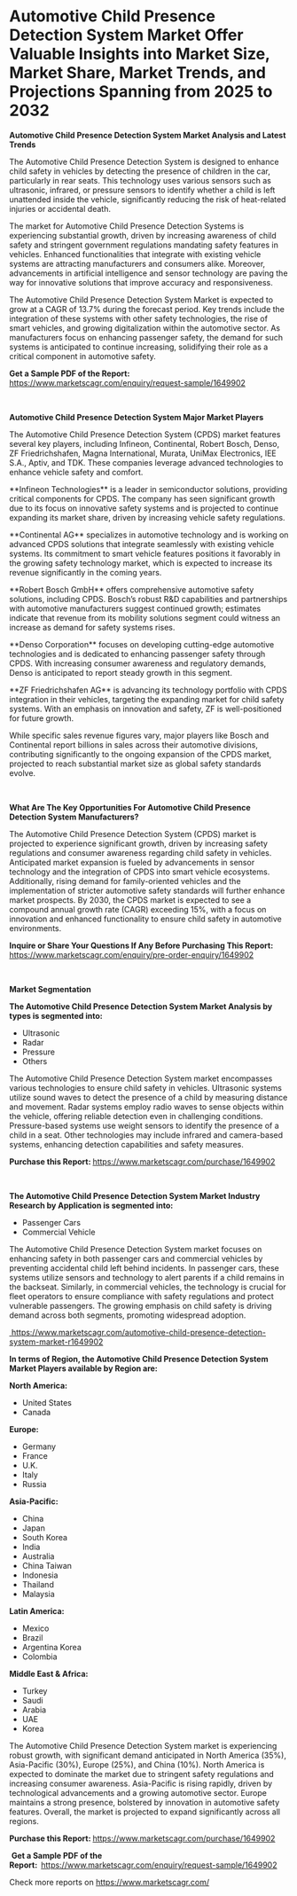 <p><h1>Automotive Child Presence Detection System Market Offer Valuable Insights into Market Size, Market Share, Market Trends, and Projections Spanning from 2025 to 2032</h1></p><p><strong>Automotive Child Presence Detection System Market Analysis and Latest Trends</strong></p>
<p><p>The Automotive Child Presence Detection System is designed to enhance child safety in vehicles by detecting the presence of children in the car, particularly in rear seats. This technology uses various sensors such as ultrasonic, infrared, or pressure sensors to identify whether a child is left unattended inside the vehicle, significantly reducing the risk of heat-related injuries or accidental death.</p><p>The market for Automotive Child Presence Detection Systems is experiencing substantial growth, driven by increasing awareness of child safety and stringent government regulations mandating safety features in vehicles. Enhanced functionalities that integrate with existing vehicle systems are attracting manufacturers and consumers alike. Moreover, advancements in artificial intelligence and sensor technology are paving the way for innovative solutions that improve accuracy and responsiveness.</p><p>The Automotive Child Presence Detection System Market is expected to grow at a CAGR of 13.7% during the forecast period. Key trends include the integration of these systems with other safety technologies, the rise of smart vehicles, and growing digitalization within the automotive sector. As manufacturers focus on enhancing passenger safety, the demand for such systems is anticipated to continue increasing, solidifying their role as a critical component in automotive safety.</p></p>
<p><strong>Get a Sample PDF of the Report:&nbsp;</strong> <a href="https://www.marketscagr.com/enquiry/request-sample/1649902?utm_campaign=2444&utm_medium=2&utm_source=Github&utm_content=ia&utm_term=23032025&utm_id=automotive-child-presence-detection-system">https://www.marketscagr.com/enquiry/request-sample/1649902</a></p>
<p>&nbsp;</p>
<p><strong>Automotive Child Presence Detection System Major Market Players</strong></p>
<p><p>The Automotive Child Presence Detection System (CPDS) market features several key players, including Infineon, Continental, Robert Bosch, Denso, ZF Friedrichshafen, Magna International, Murata, UniMax Electronics, IEE S.A., Aptiv, and TDK. These companies leverage advanced technologies to enhance vehicle safety and comfort.</p><p>**Infineon Technologies** is a leader in semiconductor solutions, providing critical components for CPDS. The company has seen significant growth due to its focus on innovative safety systems and is projected to continue expanding its market share, driven by increasing vehicle safety regulations.</p><p>**Continental AG** specializes in automotive technology and is working on advanced CPDS solutions that integrate seamlessly with existing vehicle systems. Its commitment to smart vehicle features positions it favorably in the growing safety technology market, which is expected to increase its revenue significantly in the coming years.</p><p>**Robert Bosch GmbH** offers comprehensive automotive safety solutions, including CPDS. Bosch’s robust R&D capabilities and partnerships with automotive manufacturers suggest continued growth; estimates indicate that revenue from its mobility solutions segment could witness an increase as demand for safety systems rises.</p><p>**Denso Corporation** focuses on developing cutting-edge automotive technologies and is dedicated to enhancing passenger safety through CPDS. With increasing consumer awareness and regulatory demands, Denso is anticipated to report steady growth in this segment.</p><p>**ZF Friedrichshafen AG** is advancing its technology portfolio with CPDS integration in their vehicles, targeting the expanding market for child safety systems. With an emphasis on innovation and safety, ZF is well-positioned for future growth.</p><p>While specific sales revenue figures vary, major players like Bosch and Continental report billions in sales across their automotive divisions, contributing significantly to the ongoing expansion of the CPDS market, projected to reach substantial market size as global safety standards evolve.</p></p>
<p>&nbsp;</p>
<p><strong>What Are The Key Opportunities For Automotive Child Presence Detection System Manufacturers?</strong></p>
<p><p>The Automotive Child Presence Detection System (CPDS) market is projected to experience significant growth, driven by increasing safety regulations and consumer awareness regarding child safety in vehicles. Anticipated market expansion is fueled by advancements in sensor technology and the integration of CPDS into smart vehicle ecosystems. Additionally, rising demand for family-oriented vehicles and the implementation of stricter automotive safety standards will further enhance market prospects. By 2030, the CPDS market is expected to see a compound annual growth rate (CAGR) exceeding 15%, with a focus on innovation and enhanced functionality to ensure child safety in automotive environments.</p></p>
<p><strong>Inquire or Share Your Questions If Any Before Purchasing This Report:</strong> <a href="https://www.marketscagr.com/enquiry/pre-order-enquiry/1649902?utm_campaign=2444&utm_medium=2&utm_source=Github&utm_content=ia&utm_term=23032025&utm_id=automotive-child-presence-detection-system">https://www.marketscagr.com/enquiry/pre-order-enquiry/1649902</a></p>
<p>&nbsp;</p>
<p><strong>Market Segmentation</strong></p>
<p><strong>The Automotive Child Presence Detection System Market Analysis by types is segmented into:</strong></p>
<p><ul><li>Ultrasonic</li><li>Radar</li><li>Pressure</li><li>Others</li></ul></p>
<p><p>The Automotive Child Presence Detection System market encompasses various technologies to ensure child safety in vehicles. Ultrasonic systems utilize sound waves to detect the presence of a child by measuring distance and movement. Radar systems employ radio waves to sense objects within the vehicle, offering reliable detection even in challenging conditions. Pressure-based systems use weight sensors to identify the presence of a child in a seat. Other technologies may include infrared and camera-based systems, enhancing detection capabilities and safety measures.</p></p>
<p><strong>Purchase this Report:&nbsp;</strong><a href="https://www.marketscagr.com/purchase/1649902?utm_campaign=2444&utm_medium=2&utm_source=Github&utm_content=ia&utm_term=23032025&utm_id=automotive-child-presence-detection-system">https://www.marketscagr.com/purchase/1649902</a></p>
<p>&nbsp;</p>
<p><strong>The Automotive Child Presence Detection System Market Industry Research by Application is segmented into:</strong></p>
<p><ul><li>Passenger Cars</li><li>Commercial Vehicle</li></ul></p>
<p><p>The Automotive Child Presence Detection System market focuses on enhancing safety in both passenger cars and commercial vehicles by preventing accidental child left behind incidents. In passenger cars, these systems utilize sensors and technology to alert parents if a child remains in the backseat. Similarly, in commercial vehicles, the technology is crucial for fleet operators to ensure compliance with safety regulations and protect vulnerable passengers. The growing emphasis on child safety is driving demand across both segments, promoting widespread adoption.</p></p>
<p><a href="https://www.marketscagr.com/automotive-child-presence-detection-system-market-r1649902?utm_campaign=2444&utm_medium=2&utm_source=Github&utm_content=ia&utm_term=23032025&utm_id=automotive-child-presence-detection-system">&nbsp;https://www.marketscagr.com/automotive-child-presence-detection-system-market-r1649902</a></p>
<p><strong>In terms of Region, the Automotive Child Presence Detection System Market Players available by Region are:</strong></p>
<p>
    <p> <strong> North America: </strong>
        <ul>
            <li>United States</li>
            <li>Canada</li>
        </ul>
        </p> 
    <p> <strong> Europe: </strong>
        <ul>
            <li>Germany</li>
            <li>France</li>
            <li>U.K.</li>
            <li>Italy</li>
            <li>Russia</li>
        </ul>
        </p> 
    <p> <strong> Asia-Pacific: </strong>
        <ul>
            <li>China</li>
            <li>Japan</li>
            <li>South Korea</li>
            <li>India</li>
            <li>Australia</li>
            <li>China Taiwan</li>
            <li>Indonesia</li>
            <li>Thailand</li>
            <li>Malaysia</li>
        </ul>
        </p> 
    <p> <strong> Latin America: </strong>
        <ul>
            <li>Mexico</li>
            <li>Brazil</li>
            <li>Argentina Korea</li>
            <li>Colombia</li>
        </ul>
        </p> 
    <p> <strong> Middle East & Africa: </strong>
        <ul>
            <li>Turkey</li>
            <li>Saudi</li>
            <li>Arabia</li>
            <li>UAE</li>
            <li>Korea</li>
        </ul>
    </p>
    </p>
<p><p>The Automotive Child Presence Detection System market is experiencing robust growth, with significant demand anticipated in North America (35%), Asia-Pacific (30%), Europe (25%), and China (10%). North America is expected to dominate the market due to stringent safety regulations and increasing consumer awareness. Asia-Pacific is rising rapidly, driven by technological advancements and a growing automotive sector. Europe maintains a strong presence, bolstered by innovation in automotive safety features. Overall, the market is projected to expand significantly across all regions.</p></p>
<p><strong>Purchase this Report: </strong><a href="https://www.marketscagr.com/purchase/1649902?utm_campaign=2444&utm_medium=2&utm_source=Github&utm_content=ia&utm_term=23032025&utm_id=automotive-child-presence-detection-system">https://www.marketscagr.com/purchase/1649902</a></p>
<p>&nbsp;<strong>Get a Sample PDF of the Report:&nbsp;&nbsp;</strong><a href="https://www.marketscagr.com/enquiry/request-sample/1649902?utm_campaign=2444&utm_medium=2&utm_source=Github&utm_content=ia&utm_term=23032025&utm_id=automotive-child-presence-detection-system">https://www.marketscagr.com/enquiry/request-sample/1649902</a></p>
<p><strong></strong></p>
<p>Check more reports on <a href="https://www.marketscagr.com/?utm_campaign=2444&utm_medium=2&utm_source=Github&utm_content=ia&utm_term=23032025&utm_id=automotive-child-presence-detection-system">https://www.marketscagr.com/</a></p>